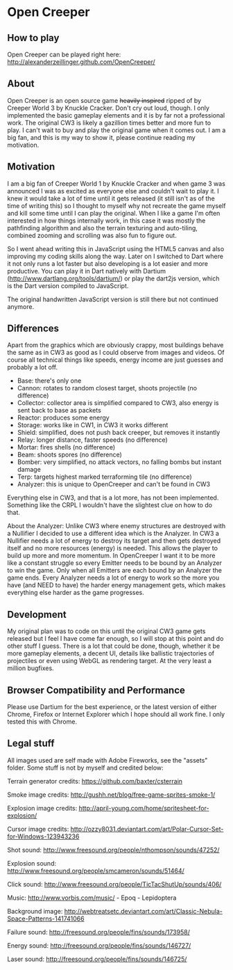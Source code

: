 # Open Creeper

## How to play

Open Creeper can be played right here: http://alexanderzeillinger.github.com/OpenCreeper/

## About

Open Creeper is an open source game ~~heavily inspired~~ ripped of by Creeper World 3 by Knuckle Cracker.
Don't cry out loud, though. I only implemented the basic gameplay elements and it is by far not a professional
work. The original CW3 is likely a gazillion times better and more fun to play. I can't wait to buy and play the
original game when it comes out. I am a big fan, and this is my way to show it, please continue reading my
motivation.

## Motivation

I am a big fan of Creeper World 1 by Knuckle Cracker and when game 3 was announced I was
as excited as everyone else and couldn't wait to play it. I knew it would take a lot of
time until it gets released (it still isn't as of the time of writing this) so I thought
to myself why not recreate the game myself and kill some time until I can play the original.
When I like a game I'm often interested in how things internally work, in this case it was
mostly the pathfinding algorithm and also the terrain texturing and auto-tiling, combined zooming
and scrolling was also fun to figure out.

So I went ahead writing this in JavaScript using the HTML5 canvas and also improving my coding
skills along the way. Later on I switched to Dart where it not only runs a lot faster but also
developing is a lot easier and more productive. You can play it in Dart natively with
Dartium (http://www.dartlang.org/tools/dartium/) or play the dart2js version, which is the Dart
version compiled to JavaScript.

The original handwritten JavaScript version is still there but not continued anymore.

## Differences

Apart from the graphics which are obviously crappy, most buildings behave the same as in CW3
as good as I could observe from images and videos. Of course all technical things like speeds,
energy income are just guesses and probably a lot off.

- Base: there's only one
- Cannon: rotates to random closest target, shoots projectile (no difference)
- Collector: collector area is simplified compared to CW3, also energy is sent back to base as packets
- Reactor: produces some energy
- Storage: works like in CW1, in CW3 it works different
- Shield: simplified, does not push back creeper, but removes it instantly
- Relay: longer distance, faster speeds (no difference)
- Mortar: fires shells (no difference)
- Beam: shoots spores (no difference)
- Bomber: very simplified, no attack vectors, no falling bombs but instant damage
- Terp: targets highest marked terraforming tile (no difference)
- Analyzer: this is unique to OpenCreeper and can't be found in CW3

Everything else in CW3, and that is a lot more, has not been implemented. Something like the CRPL
I wouldn't have the slightest clue on how to do that.

About the Analyzer:
Unlike CW3 where enemy structures are destroyed with a Nullifier I decided to use a different
idea which is the Analyzer. In CW3 a Nullifier needs a lot of energy to destroy its target and
then gets destroyed itself and no more resources (energy) is needed. This allows the player
to build up more and more momentum. In OpenCreeper I want it to be more like a constant struggle
so every Emitter needs to be bound by an Analyzer to win the game. Only when all Emitters are
each bound by an Analyzer the game ends. Every Analyzer needs a lot of energy to work so the more
you have (and NEED to have) the harder energy management gets, which makes everything else
harder as the game progresses.

## Development

My original plan was to code on this until the original CW3 game gets released but I feel I have
come far enough, so I will stop at this point and do other stuff I guess. There is a lot that
could be done, though, whether it be more gameplay elements, a decent UI, details like ballistic
trajectories of projectiles or even using WebGL as rendering target. At the very least a million bugfixes.

## Browser Compatibility and Performance

Please use Dartium for the best experience, or the latest version of either Chrome, Firefox or Internet Explorer
which I hope should all work fine. I only tested this with Chrome.

## Legal stuff

All images used are self made with Adobe Fireworks, see the "assets" folder.
Some stuff is not by myself and credited below:

Terrain generator credits:
https://github.com/baxter/csterrain

Smoke image credits:
http://gushh.net/blog/free-game-sprites-smoke-1/

Explosion image credits:
http://april-young.com/home/spritesheet-for-explosion/

Cursor image credits:
http://ozzy8031.deviantart.com/art/Polar-Cursor-Set-for-Windows-123943236

Shot sound:
http://www.freesound.org/people/nthompson/sounds/47252/

Explosion sound:
http://www.freesound.org/people/smcameron/sounds/51464/

Click sound:
http://www.freesound.org/people/TicTacShutUp/sounds/406/

Music:
http://www.vorbis.com/music/ - Epoq - Lepidoptera

Background image:
http://webtreatsetc.deviantart.com/art/Classic-Nebula-Space-Patterns-141741066

Failure sound:
http://freesound.org/people/fins/sounds/173958/

Energy sound:
http://freesound.org/people/fins/sounds/146727/

Laser sound:
http://freesound.org/people/fins/sounds/146725/
